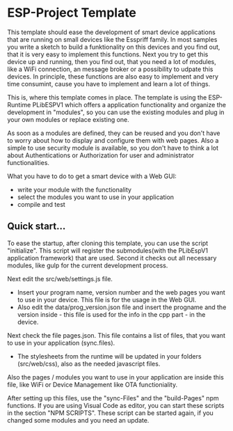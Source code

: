 # ESP-Project Template

This template should ease the development of smart device applications that are running on small devices like the Esspriff family. In most samples you write a sketch to build a funktionality on this devices and you find out, that it is very easy to implement this functions. Next you try to get this device up and running, then you find out, that you need a lot of modules, like a WiFi connection, an message broker or a possibility to udpate this devices.
In principle, these functions are also easy to implement and very time consumint, cause you have to implement and learn a lot of things.

This is, where this template comes in place. The template is using the ESP-Runtime PLibESPV1 which offers a application functionality and organize the development in "modules", so you can use the existing modules and plug in your own modules or replace existing one.

As soon as a modules are defined, they can be reused and you don't have to worry about how to display and configure them with web pages. Also a simple to use security module is available, so you don't have to think a lot about Authentications or Authorization for user and administrator functionalities.

What you have to do to get a smart device with a Web GUI:
- write your module with the functionality
- select the modules you want to use in your application
- compile and test


## Quick start...
To ease the startup, after cloning this template, you can use the script "initialize".
This script will register the submodules(with the PLibEspV1 application framework) that are used.
Second it checks out all necessary modules, like gulp for the current development process.

Next edit the src/web/settings.js file.
- Insert your program name, version number and the web pages you want to use in your device. This file is for the usage in the Web GUI.
- Also edit the data/prog_version.json file and insert the progname and the version inside - this file is used for the info in the cpp part - in the device.

Next check the file pages.json. This file contains a list of files, that you want to use in your application (sync.files).
- The stylesheets from the runtime will be updated in your folders (src/web/css), also as the needed javascript files.

Also the pages / modules you want to use in your application are inside this file, like WiFi or Device Management like OTA functioniality.

After setting up this files, use the "sync-Files" and the "build-Pages" npm functions. If you are using Visual Code as editor, you can start these scripts in the section "NPM SCRIPTS". These script can be started again, if you changed some modules and you need an update.

